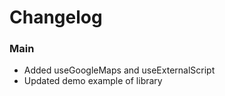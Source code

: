# Changelog

### Main

- Added useGoogleMaps and useExternalScript
- Updated demo example of library
